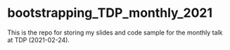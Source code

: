 # bootstrapping_TDP_monthly_2021
This is the repo for storing my slides and code sample for the monthly talk at TDP (2021-02-24).
